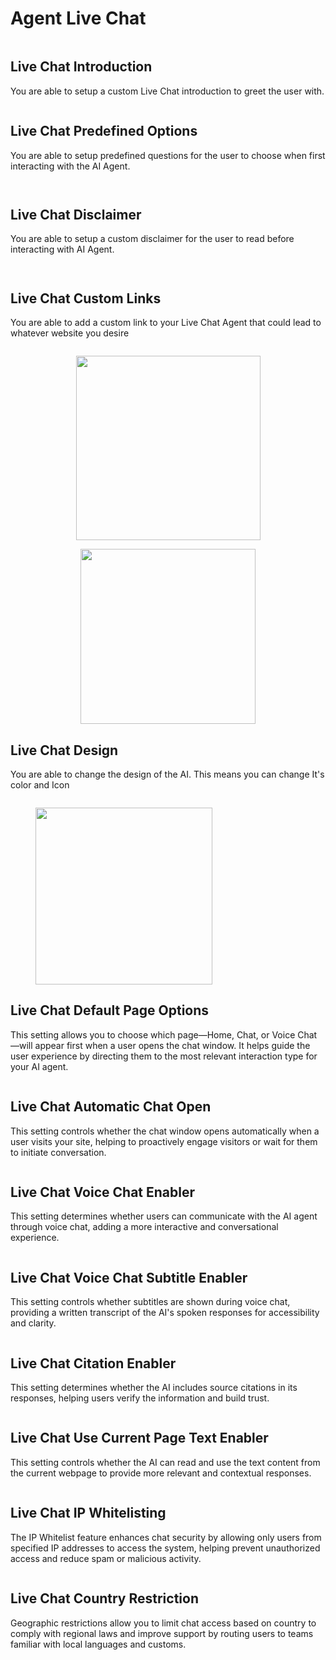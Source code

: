 # Agent Live Chat

<figure><img src="../../.gitbook/assets/image (131).png" alt=""><figcaption></figcaption></figure>

## Live Chat Introduction

You are able to setup a custom Live Chat introduction to greet the user with.

<figure><img src="../../.gitbook/assets/image (133).png" alt=""><figcaption></figcaption></figure>

## Live Chat Predefined Options

You are able to setup predefined questions for the user to choose when first interacting with the AI Agent.

<figure><img src="../../.gitbook/assets/image (134).png" alt=""><figcaption></figcaption></figure>

<figure><img src="../../.gitbook/assets/image (136).png" alt=""><figcaption></figcaption></figure>

## Live Chat Disclaimer

You are able to setup a custom disclaimer for the user to read before interacting with AI Agent.

<figure><img src="../../.gitbook/assets/image (135).png" alt=""><figcaption></figcaption></figure>

<figure><img src="../../.gitbook/assets/image (137).png" alt=""><figcaption></figcaption></figure>

## Live Chat Custom Links

You are able to add a custom link to your Live Chat Agent that could lead to whatever website you desire

<figure><img src="../../.gitbook/assets/image (138).png" alt=""><figcaption></figcaption></figure>

<div align="center"><figure><img src="../../.gitbook/assets/image (139).png" alt="" width="295"><figcaption></figcaption></figure> <figure><img src="../../.gitbook/assets/image (140).png" alt="" width="280"><figcaption></figcaption></figure></div>

## Live Chat Design

You are able to change the design of the AI. This means you can change It's color and Icon

<figure><img src="../../.gitbook/assets/image (141).png" alt=""><figcaption></figcaption></figure>

<figure><img src="../../.gitbook/assets/image (142).png" alt="" width="283"><figcaption></figcaption></figure>



## Live Chat Default Page Options

This setting allows you to choose which page—Home, Chat, or Voice Chat—will appear first when a user opens the chat window. It helps guide the user experience by directing them to the most relevant interaction type for your AI agent.

<figure><img src="../../.gitbook/assets/image (143).png" alt=""><figcaption></figcaption></figure>

## Live Chat Automatic Chat Open

This setting controls whether the chat window opens automatically when a user visits your site, helping to proactively engage visitors or wait for them to initiate conversation.

<figure><img src="../../.gitbook/assets/image (144).png" alt=""><figcaption></figcaption></figure>

## Live Chat Voice Chat Enabler

This setting determines whether users can communicate with the AI agent through voice chat, adding a more interactive and conversational experience.

<figure><img src="../../.gitbook/assets/image (145).png" alt=""><figcaption></figcaption></figure>

## Live Chat Voice Chat Subtitle Enabler

This setting controls whether subtitles are shown during voice chat, providing a written transcript of the AI's spoken responses for accessibility and clarity.

<figure><img src="../../.gitbook/assets/image (146).png" alt=""><figcaption></figcaption></figure>

## Live Chat Citation Enabler

This setting determines whether the AI includes source citations in its responses, helping users verify the information and build trust.

<figure><img src="../../.gitbook/assets/image (147).png" alt=""><figcaption></figcaption></figure>

## Live Chat Use Current Page Text Enabler

This setting controls whether the AI can read and use the text content from the current webpage to provide more relevant and contextual responses.

<figure><img src="../../.gitbook/assets/image (148).png" alt=""><figcaption></figcaption></figure>

## Live Chat IP Whitelisting

The IP Whitelist feature enhances chat security by allowing only users from specified IP addresses to access the system, helping prevent unauthorized access and reduce spam or malicious activity.

<figure><img src="../../.gitbook/assets/image (149).png" alt=""><figcaption></figcaption></figure>

## Live Chat Country Restriction

Geographic restrictions allow you to limit chat access based on country to comply with regional laws and improve support by routing users to teams familiar with local languages and customs.

<figure><img src="../../.gitbook/assets/image (150).png" alt=""><figcaption></figcaption></figure>

